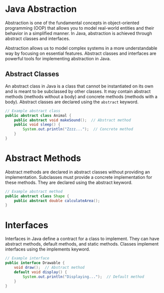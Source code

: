# Java Abstraction

Abstraction is one of the fundamental concepts in object-oriented programming (OOP) that allows you to model real-world 
entities and their behavior in a simplified manner. In Java, abstraction is achieved through abstract classes and interfaces.

Abstraction allows us to model complex systems in a more understandable way by focusing on essential features. 
Abstract classes and interfaces are powerful tools for implementing abstraction in Java.

## Abstract Classes

An abstract class in Java is a class that cannot be instantiated on its own and is meant to be subclassed by other classes. 
It may contain abstract methods (methods without a body) and concrete methods (methods with a body). Abstract classes are
declared using the `abstract` keyword.

```java
// Example abstract class
public abstract class Animal {
    public abstract void makeSound();  // Abstract method
    public void sleep() {
        System.out.println("Zzzz...");  // Concrete method
    }
}
```

# Abstract Methods
Abstract methods are declared in abstract classes without providing an implementation. Subclasses must provide a concrete 
implementation for these methods. They are declared using the abstract keyword.

```java
// Example abstract method
public abstract class Shape {
    public abstract double calculateArea();
}
```

# Interfaces
Interfaces in Java define a contract for a class to implement. They can have abstract methods, default methods, and static 
methods. Classes implement interfaces using the implements keyword.

```java
// Example interface
public interface Drawable {
    void draw();  // Abstract method
    default void display() {
        System.out.println("Displaying...");  // Default method
    }
}
```